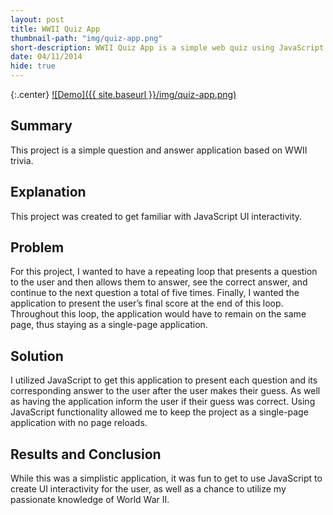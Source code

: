 ```yaml
---
layout: post
title: WWII Quiz App
thumbnail-path: "img/quiz-app.png"
short-description: WWII Quiz App is a simple web quiz using JavaScript.
date: 04/11/2014
hide: true
---
```


{:.center}
[![Demo]({{ site.baseurl }}/img/quiz-app.png)](https://caseybennington.github.io/Quiz-App)

## Summary

This project is a simple question and answer application based on WWII trivia.

## Explanation

This project was created to get familiar with JavaScript UI interactivity.

## Problem

For this project, I wanted to have a repeating loop that presents a question to the user and then allows them to answer, see the correct answer, and continue to the next question a total of five times. Finally, I wanted the application to present the user’s final score at the end of this loop. Throughout this loop, the application would have to remain on the same page, thus staying as a single-page application.

## Solution

I utilized JavaScript to get this application to present each question and its corresponding answer to the user after the user makes their guess. As well as having the application inform the user if their guess was correct. Using JavaScript functionality allowed me to keep the project as a single-page application with no page reloads.

## Results and Conclusion

While this was a simplistic application, it was fun to get to use JavaScript to create UI interactivity for the user, as well as a chance to utilize my passionate knowledge of World War II.
